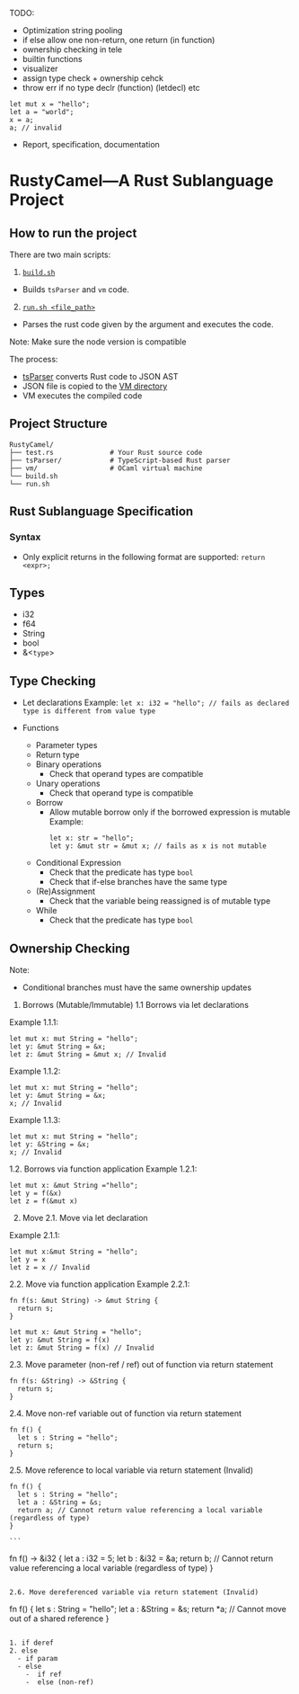 TODO:
- Optimization string pooling
- if else allow one non-return, one return (in function)
- ownership checking in tele
- builtin functions
- visualizer
- assign type check + ownership cehck 
- throw err if no type declr (function) (letdecl) etc
```
let mut x = "hello";
let a = "world";
x = a;
a; // invalid
```
- Report, specification, documentation 


# RustyCamel—A Rust Sublanguage Project

## How to run the project
There are two main scripts: 
1. [`build.sh`](/build.sh)
- Builds `tsParser` and `vm` code. 
2. [`run.sh <file_path>`](/run.sh)
- Parses the rust code given by the argument and executes the code.

Note: Make sure the node version is compatible

The process:
- [tsParser](./tsParser/) converts Rust code to JSON AST
- JSON file is copied to the [VM directory](./vm/)
- VM executes the compiled code

## Project Structure
```
RustyCamel/
├── test.rs              # Your Rust source code
├── tsParser/            # TypeScript-based Rust parser
├── vm/                  # OCaml virtual machine
└── build.sh 
└── run.sh 
```

## Rust Sublanguage Specification
### Syntax
- Only explicit returns in the following format are supported:
`return <expr>;`

## Types
- i32
- f64
- String
- bool
- &<`type`>

## Type Checking
- Let declarations
Example: 
`let x: i32 = "hello"; // fails as declared type is different from value type`

- Functions
  - Parameter types
  - Return type
  - Binary operations
    - Check that operand types are compatible
  - Unary operations
    - Check that operand type is compatible
  - Borrow 
    - Allow mutable borrow only if the borrowed expression is mutable
      Example: 
      ```
      let x: str = "hello";
      let y: &mut str = &mut x; // fails as x is not mutable
      ```
  - Conditional Expression
    - Check that the predicate has type `bool`
    - Check that if-else branches have the same type
  - (Re)Assignment
    - Check that the variable being reassigned is of mutable type
  - While
    - Check that the predicate has type `bool`

## Ownership Checking
Note:
- Conditional branches must have the same ownership updates

1. Borrows (Mutable/Immutable)
  1.1 Borrows via let declarations

  Example 1.1.1: 
  ```
  let mut x: mut String = "hello";
  let y: &mut String = &x;
  let z: &mut String = &mut x; // Invalid
  ```
  
  Example 1.1.2: 
  ```
  let mut x: mut String = "hello";
  let y: &mut String = &x;
  x; // Invalid
  ```

  Example 1.1.3:
  ```
  let mut x: mut String = "hello";
  let y: &String = &x;
  x; // Invalid
  ```

  1.2. Borrows via function application
  Example 1.2.1:
  ```
  let mut x: &mut String ="hello";
  let y = f(&x)
  let z = f(&mut x)
  ```
2. Move
  2.1. Move via let declaration

  Example 2.1.1:
  ```
  let mut x:&mut String = "hello";
  let y = x
  let z = x // Invalid
  ```
  2.2. Move via function application
  Example 2.2.1: 
  ```
  fn f(s: &mut String) -> &mut String {
    return s;
  }

  let mut x: &mut String = "hello";
  let y: &mut String = f(x)
  let z: &mut String = f(x) // Invalid
  ```

  2.3. Move parameter (non-ref / ref) out of function via return statement
  ```
  fn f(s: &String) -> &String {
    return s;
  }
  ```

  2.4. Move non-ref variable out of function via return statement
  ```
  fn f() {
    let s : String = "hello";
    return s;
  }
  ```

  2.5. Move reference to local variable via return statement (Invalid)
  ```
  fn f() {
    let s : String = "hello";
    let a : &String = &s;
    return a; // Cannot return value referencing a local variable (regardless of type)
  }
  ```

    ```
  fn f() -> &i32 {
    let a : i32 = 5;
    let b : &i32 = &a;
    return b; // Cannot return value referencing a local variable (regardless of type)
  }
  ```

  2.6. Move dereferenced variable via return statement (Invalid)
  ```
  fn f() {
    let s : String = "hello";
    let a : &String = &s;
    return *a; // Cannot move out of a shared reference
  }
  ```

  1. if deref 
  2. else 
    - if param 
    - else
      -  if ref
      -  else (non-ref)

